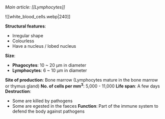 *Main article: [[Lymphocytes]]*

![[white_blood_cells.webp|240]]

**Structural features**:
- Irregular shape
- Colourless
- Have a nucleus / lobed nucleus

**Size**:
- **Phagocytes**: 10 ~ 20 μm in diameter
- **Lymphocytes**: 6 ~ 10 μm in diameter

**Site of production**: Bone marrow (Lymphocytes mature in the bone marrow or thymus gland)
**No. of cells per mm<sup>3</sup>**: 5,000 - 11,000
**Life span**: A few days
**Destruction**:
- Some are killed by pathogens
- Some are egested in the faeces
**Function**: Part of the immune system to defend the body against pathogens
